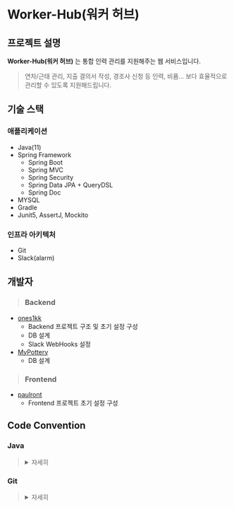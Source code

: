 # Worker-Hub(워커 허브)

## 프로젝트 설명
**Worker-Hub(워커 허브)** 는 통합 인력 관리를 지원해주는 웹 서비스입니다.
> 연차/근태 관리, 지출 결의서 작성, 경조사 신청 등 인력, 비품... 보다 효율적으로 관리할 수 있도록 지원해드립니다.


## 기술 스택
### 애플리케이션
- Java(11)
- Spring Framework
    - Spring Boot
    - Spring MVC
    - Spring Security
    - Spring Data JPA + QueryDSL
    - Spring Doc
- MYSQL
- Gradle
- Junit5, AssertJ, Mockito

### 인프라 아키텍처
- Git
- Slack(alarm)

## 개발자
> ### Backend
- [ones1kk](https://github.com/ones1kk)   
  - Backend 프로젝트 구조 및 초기 설정 구성
  - DB 설계
  - Slack WebHooks 설정
- [MyPottery](https://github.com/MyPottery)
  - DB 설계
> ### Frontend
- [paulront](https://github.com/paulront)
  - Frontend 프로젝트 초기 설정 구성

## Code Convention

### Java
> <details>
>  <summary>자세히</summary>
>
>  java convention
> </details>

### Git
> <details>
>  <summary>자세히</summary>
>
>  git convention
> </details>

